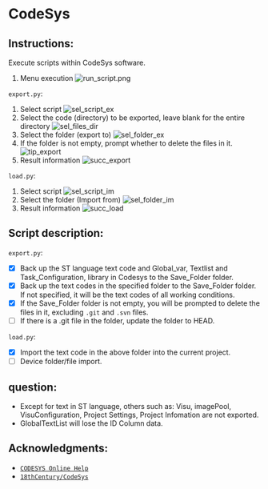 # CodeSys

## Instructions:

Execute scripts within CodeSys software.

1. Menu execution
![run_script.png](screenshots/run_script.png)

`export.py`:

1. Select script
   ![sel_script_ex](screenshots/sel_script_ex.png)
2. Select the code (directory) to be exported, leave blank for the entire directory
   ![sel_files_dir](screenshots/sel_files_dir.png)
3. Select the folder (export to)
   ![sel_folder_ex](screenshots/sel_folder_ex.png)
4. If the folder is not empty, prompt whether to delete the files in it.
   ![tip_export](screenshots/tip_export.png)
5. Result information
   ![succ_export](screenshots/succ_export.png)

`load.py`:
1. Select script
   ![sel_script_im](screenshots/sel_script_im.png)
2. Select the folder (Import from)
   ![sel_folder_im](screenshots/sel_folder_im.png)
3. Result information
   ![succ_load](screenshots/succ_load.png)

## Script description:

`export.py`:

- [x] Back up the ST language text code and Global_var, Textlist and Task_Configuration, library in Codesys to the Save_Folder folder.
- [x] Back up the text codes in the specified folder to the Save_Folder folder. If not specified, it will be the text codes of all working conditions.
- [x] If the Save_Folder folder is not empty, you will be prompted to delete the files in it, excluding `.git` and `.svn` files.
- [ ] If there is a .git file in the folder, update the folder to HEAD.
  
`load.py`:
- [x] Import the text code in the above folder into the current project.
- [ ] Device folder/file import.
  
## question:

- Except for text in ST language, others such as: Visu, imagePool, VisuConfiguration, Project Settings, Project Infomation are not exported.
- GlobalTextList will lose the ID Column data.


## Acknowledgments:

- [`CODESYS Online Help`](https://help.codesys.com/webapp/System;product=ScriptEngine)
- [`18thCentury/CodeSys`](https://github.com/18thCentury/CodeSys)